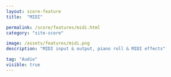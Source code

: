 ```yaml
---
layout: score-feature
title:  "MIDI"

permalink: /score/features/midi.html
category: "site-score"

image: /assets/features/midi.png
description: "MIDI input & output, piano roll & MIDI effects"

tag: "Audio"
visible: true
---
```

